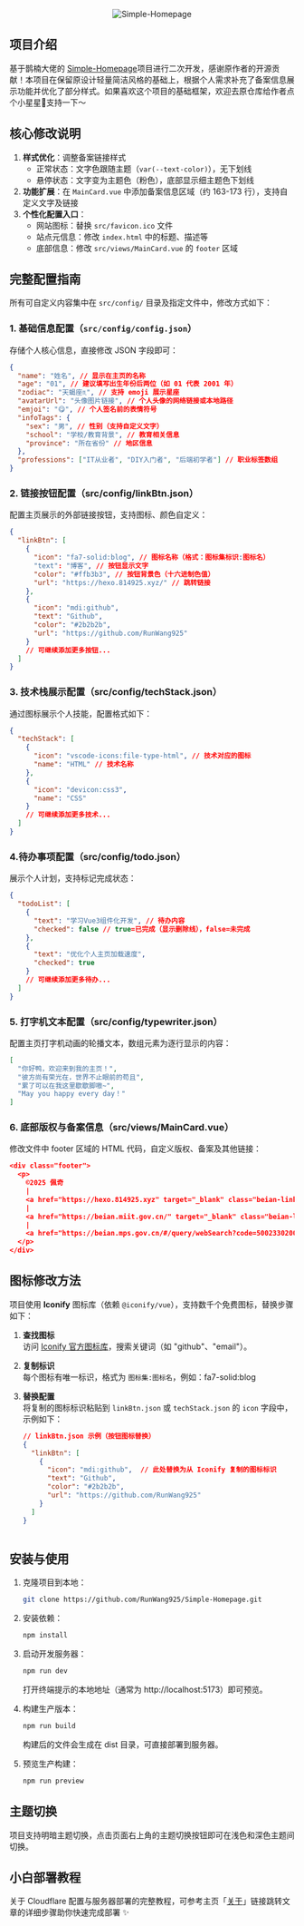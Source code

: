 <p align="center">
  <img src="https://socialify.git.ci/RunWang925/Simple-Homepage/image?custom_description=%E4%B8%80%E4%B8%AA%E5%9F%BA%E4%BA%8EVue%E7%9A%84%E7%AE%80%E7%BA%A6%E9%A3%8E%E4%B8%AA%E4%BA%BA%E4%B8%BB%E9%A1%B5&description=1&font=KoHo&forks=1&issues=1&language=1&name=1&owner=1&pattern=Brick+Wall&pulls=1&stargazers=1&theme=Light" alt="Simple-Homepage" />
</p>

## 项目介绍
基于鹊楠大佬的 [Simple-Homepage](https://github.com/QNquenan/Simple-Homepage)项目进行二次开发，感谢原作者的开源贡献！本项目在保留原设计轻量简洁风格的基础上，根据个人需求补充了备案信息展示功能并优化了部分样式。如果喜欢这个项目的基础框架，欢迎去原仓库给作者点个小星星🌟支持一下～

## 核心修改说明
1. **样式优化**：调整备案链接样式
   - 正常状态：文字色跟随主题（`var(--text-color)`），无下划线
   - 悬停状态：文字变为主题色（粉色），底部显示细主题色下划线
2. **功能扩展**：在 `MainCard.vue` 中添加备案信息区域（约 163-173 行），支持自定义文字及链接
3. **个性化配置入口**：
   - 网站图标：替换 `src/favicon.ico` 文件
   - 站点元信息：修改 `index.html` 中的标题、描述等
   - 底部信息：修改 `src/views/MainCard.vue` 的 `footer` 区域

## 完整配置指南
所有可自定义内容集中在 `src/config/` 目录及指定文件中，修改方式如下：

### 1. 基础信息配置（`src/config/config.json`）
存储个人核心信息，直接修改 JSON 字段即可：
```json
{
  "name": "姓名", // 显示在主页的名称
  "age": "01", // 建议填写出生年份后两位（如 01 代表 2001 年）
  "zodiac": "天蝎座♏", // 支持 emoji 展示星座
  "avatarUrl": "头像图片链接", // 个人头像的网络链接或本地路径
  "emjoi": "😋", // 个人签名前的表情符号
  "infoTags": {
    "sex": "男", // 性别（支持自定义文字）
    "school": "学校/教育背景", // 教育相关信息
    "province": "所在省份" // 地区信息
  },
  "professions": ["IT从业者", "DIY入门者", "后端初学者"] // 职业标签数组
}
```

### 2. 链接按钮配置（src/config/linkBtn.json）

配置主页展示的外部链接按钮，支持图标、颜色自定义：
```json
{
  "linkBtn": [
    {
      "icon": "fa7-solid:blog", // 图标名称（格式：图标集标识:图标名）
      "text": "博客", // 按钮显示文字
      "color": "#ffb3b3", // 按钮背景色（十六进制色值）
      "url": "https://hexo.814925.xyz/" // 跳转链接
    },
    {
      "icon": "mdi:github",
      "text": "Github",
      "color": "#2b2b2b",
      "url": "https://github.com/RunWang925"
    }
    // 可继续添加更多按钮...
  ]
}
```
### 3. 技术栈展示配置（src/config/techStack.json）
通过图标展示个人技能，配置格式如下：
```json
{
  "techStack": [
    {
      "icon": "vscode-icons:file-type-html", // 技术对应的图标
      "name": "HTML" // 技术名称
    },
    {
      "icon": "devicon:css3",
      "name": "CSS"
    }
    // 可继续添加更多技术...
  ]
}
```

### 4.待办事项配置（src/config/todo.json）
展示个人计划，支持标记完成状态：
```json
{
  "todoList": [
    {
      "text": "学习Vue3组件化开发", // 待办内容
      "checked": false // true=已完成（显示删除线），false=未完成
    },
    {
      "text": "优化个人主页加载速度",
      "checked": true
    }
    // 可继续添加更多待办...
  ]
}
```

### 5. 打字机文本配置（src/config/typewriter.json）

配置主页打字机动画的轮播文本，数组元素为逐行显示的内容：
```json
[
  "你好鸭，欢迎来到我的主页！",
  "彼方尚有荣光在，世界不止眼前的苟且",
  "累了可以在我这里歇歇脚嗷~",
  "May you happy every day！"
]
```

### 6. 底部版权与备案信息（src/views/MainCard.vue）
修改文件中 footer 区域的 HTML 代码，自定义版权、备案及其他链接：
```json
<div class="footer">
  <p>
    ©2025 佩奇
    |
    <a href="https://hexo.814925.xyz" target="_blank" class="beian-link">关于</a>
    |
    <a href="https://beian.miit.gov.cn/" target="_blank" class="beian-link">渝ICP备2024044325号</a>
    |
    <a href="https://beian.mps.gov.cn/#/query/webSearch?code=50023302000356/" target="_blank" class="beian-link">渝公网安备50023302000356号</a>
  </p>
</div>
```


## 图标修改方法
项目使用 **Iconify** 图标库（依赖 `@iconify/vue`），支持数千个免费图标，替换步骤如下：

1. **查找图标**  
   访问 [Iconify 官方图标库](https://icon-sets.iconify.design/)，搜索关键词（如 "github"、"email"）。

2. **复制标识**  
   每个图标有唯一标识，格式为 `图标集:图标名`，例如：fa7-solid:blog

3. **替换配置**  
   将复制的图标标识粘贴到 `linkBtn.json` 或 `techStack.json` 的 `icon` 字段中，示例如下：

   ```json
   // linkBtn.json 示例（按钮图标替换）
   {
     "linkBtn": [
       {
         "icon": "mdi:github",  // 此处替换为从 Iconify 复制的图标标识
         "text": "Github",
         "color": "#2b2b2b",
         "url": "https://github.com/RunWang925"
       }
     ]
   }



## 安装与使用

1. 克隆项目到本地：

   ```bash
   git clone https://github.com/RunWang925/Simple-Homepage.git
   ```

2. 安装依赖：

   ```bash
   npm install
   ```

3. 启动开发服务器：

   ```bash
   npm run dev
   ```
   打开终端提示的本地地址（通常为 http://localhost:5173）即可预览。
4. 构建生产版本：

   ```bash
   npm run build
   ```
   构建后的文件会生成在 dist 目录，可直接部署到服务器。

5. 预览生产构建：
   ```bash
   npm run preview
   ```

## 主题切换

项目支持明暗主题切换，点击页面右上角的主题切换按钮即可在浅色和深色主题间切换。

## 小白部署教程
关于 Cloudflare 配置与服务器部署的完整教程，可参考主页「[关于](https://814925.xyz)」链接跳转文章的详细步骤助你快速完成部署 ✨